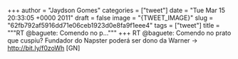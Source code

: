
+++
author = "Jaydson Gomes"
categories = ["tweet"]
date = "Tue Mar 15 20:33:05 +0000 2011"
draft = false
image = "{TWEET_IMAGE}"
slug = "62fb792af5916dd71e06ceb1923d0e8fa9f1eee4"
tags = ["tweet"]
title = """RT @baguete: Comendo no p..."""
+++
RT @baguete: Comendo no prato que cuspiu? Fundador do Napster poderá ser dono da Warner -&gt; http://bit.ly/f0zoWh [GN]
